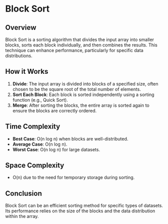 # Block Sort

## Overview
Block Sort is a sorting algorithm that divides the input array into smaller blocks, sorts each block individually, and then combines the results. This technique can enhance performance, particularly for specific data distributions.

## How it Works
1. **Divide**: The input array is divided into blocks of a specified size, often chosen to be the square root of the total number of elements.
2. **Sort Each Block**: Each block is sorted independently using a sorting function (e.g., Quick Sort).
3. **Merge**: After sorting the blocks, the entire array is sorted again to ensure the blocks are correctly ordered.

## Time Complexity
- **Best Case**: O(n log n) when blocks are well-distributed.
- **Average Case**: O(n log n).
- **Worst Case**: O(n log n) for large datasets.

## Space Complexity
- O(n) due to the need for temporary storage during sorting.

## Conclusion
Block Sort can be an efficient sorting method for specific types of datasets. Its performance relies on the size of the blocks and the data distribution within the array.